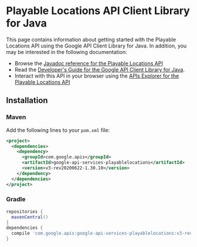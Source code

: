 # Playable Locations API Client Library for Java



This page contains information about getting started with the Playable Locations API
using the Google API Client Library for Java. In addition, you may be interested
in the following documentation:

* Browse the [Javadoc reference for the Playable Locations API][javadoc]
* Read the [Developer's Guide for the Google API Client Library for Java][google-api-client].
* Interact with this API in your browser using the [APIs Explorer for the Playable Locations API][api-explorer]

## Installation

### Maven

Add the following lines to your `pom.xml` file:

```xml
<project>
  <dependencies>
    <dependency>
      <groupId>com.google.apis</groupId>
      <artifactId>google-api-services-playablelocations</artifactId>
      <version>v3-rev20200622-1.30.10</version>
    </dependency>
  </dependencies>
</project>
```

### Gradle

```gradle
repositories {
  mavenCentral()
}
dependencies {
  compile 'com.google.apis:google-api-services-playablelocations:v3-rev20200622-1.30.10'
}
```

[javadoc]: https://googleapis.dev/java/google-api-services-playablelocations/latest/index.html
[google-api-client]: https://github.com/googleapis/google-api-java-client/
[api-explorer]: https://developers.google.com/apis-explorer/#p/playablelocations/v1/
